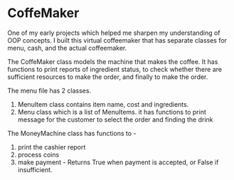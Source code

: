 # CoffeMaker
One of my early projects which helped me sharpen my understanding of OOP concepts. 
I built this virtual coffeemaker that has separate classes for menu, cash, and the actual coffeemaker.

The CoffeMaker class models the machine that makes the coffee. 
It has functions to print reports of ingredient status, 
to check whether there are sufficient resources to make the order,
and finally to make the order.

The menu file has 2 classes. 
1. MenuItem class contains item name, cost and ingredients.
2. Menu class which is a list of MenuItems. it has functions to print message for the customer to select the order and finding the drink

The MoneyMachine class has functions to -
1. print the cashier report
2. process coins
3. make payment - Returns True when payment is accepted, or False if insufficient.



